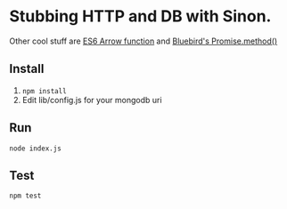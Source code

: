 # Stubbing HTTP and DB with Sinon.
Other cool stuff are [ES6 Arrow function](https://developer.mozilla.org/en-US/docs/Web/JavaScript/Reference/Functions/Arrow_functions) and [Bluebird's Promise.method()](http://bluebirdjs.com/docs/api/promise.method.html)

## Install
1. ```npm install```
2. Edit lib/config.js for your mongodb uri

## Run
```node index.js```

## Test
```npm test```
